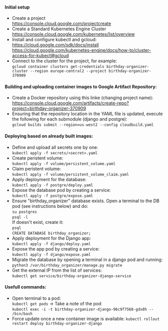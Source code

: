 #### Initial setup  
* Create a project  
https://console.cloud.google.com/projectcreate  
* Create a Standard Kubernetes Engine Cluster  
https://console.cloud.google.com/kubernetes/list/overview  
* Install and configure kubectl and gcloud:  
https://cloud.google.com/sdk/docs/install  
https://cloud.google.com/kubernetes-engine/docs/how-to/cluster-access-for-kubectl#gcloud  
* Connect to the cluster for the project, for example:  
```gcloud container clusters get-credentials birthday-organizer-cluster --region europe-central2 --project birthday-organizer-370909```  

#### Building and uploading container images to Google Artifact Repository:  
* Create a Docker repository using this linke (changing project name):
  https://console.cloud.google.com/artifacts/create-repo?project=birthday-organizer-370909
* Ensuring that the repository location in the YAML file is updated, execute the following for each submodule (django and postgre):  
```gcloud builds submit --region=us-west2 --config cloudbuild.yaml```  

#### Deploying based on already built images:  
  * Define and upload all secrets one by one:  
    ```kubectl apply -f secrets/<secret>.yaml```  
  * Create peristent volume:  
    ```kubectl apply -f volume/persistent_volume.yaml```  
  * Claim peristent volume:  
    ```kubectl apply -f volume/persistent_volume_claim.yaml```  
  * Apply deployment for the database:  
    ```kubectl apply -f postgre/deploy.yaml```  
  * Expose the database pod by creating a service:  
    ```kubectl apply -f postgre/expose.yaml```  
  * Ensure "birthday_organizer" database exists. Open a terminal to the DB pod (see instructions below) and do:  
    ```su postgres```   
    ```psql -l```   
    If doesn't exist, create it:  
    ```psql```  
    ```CREATE DATABASE birthday_organizer;```  
  * Apply deployment for the Django app:  
    ```kubectl apply -f django/deploy.yaml```  
  * Expose the app pod by creating a service:  
    ```kubectl apply -f django/expose.yaml```  
  * Migrate the database by opening a terminal in a django pod and running:  
    ```python3 /var/birthday_organizer/manage.py migrate``` 
  * Get the external IP from the list of services:  
    ```kubectl get service/birthday-organizer-django-service```  

#### Usefull commands:
  * Open terminal to a pod:  
    ```kubectl get pods``` -> Take a note of the pod  
    ```kubectl exec -i -t birthday-organizer-django-96c9f7568-gdx8h -- /bin/bash```  
  * Force update once a new container image is available:
    ```kubectl rollout restart deploy birthday-organizer-django```
